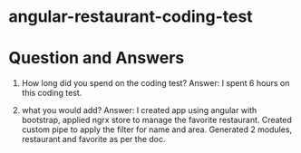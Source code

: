 # angular-restaurant-coding-test

# Question and Answers

1. How long did you spend on the coding test?
Answer: I spent 6 hours on this coding test.

2. what you would add?
Answer: I created app using angular with bootstrap, applied ngrx store to manage the favorite restaurant.
Created custom pipe to apply the filter for name and area.
Generated 2 modules, restaurant and favorite as per the doc.
